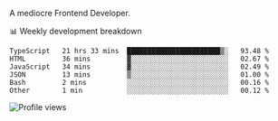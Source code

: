 A mediocre Frontend Developer.

📊 Weekly development breakdown
<!--START_SECTION:waka-->

```text
TypeScript   21 hrs 33 mins  ███████████████████████▒░   93.48 %
HTML         36 mins         ▓░░░░░░░░░░░░░░░░░░░░░░░░   02.67 %
JavaScript   34 mins         ▓░░░░░░░░░░░░░░░░░░░░░░░░   02.49 %
JSON         13 mins         ▒░░░░░░░░░░░░░░░░░░░░░░░░   01.00 %
Bash         2 mins          ░░░░░░░░░░░░░░░░░░░░░░░░░   00.16 %
Other        1 min           ░░░░░░░░░░░░░░░░░░░░░░░░░   00.12 %
```

<!--END_SECTION:waka-->

<img src="https://gpvc.arturio.dev/iqbalfasri" alt="Profile views"/>
